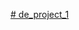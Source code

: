 [# de_project_1](https://drive.google.com/file/d/1hnkNof_veB4MaMwtYGzOs2WAnZWCZmm_/view?usp=sharing)
